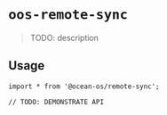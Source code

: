 # `oos-remote-sync`

> TODO: description

## Usage

```
import * from '@ocean-os/remote-sync';

// TODO: DEMONSTRATE API
```